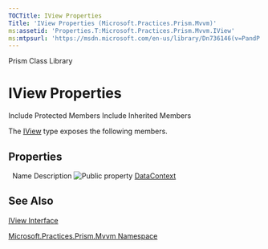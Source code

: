 ```yaml
---
TOCTitle: IView Properties
Title: 'IView Properties (Microsoft.Practices.Prism.Mvvm)'
ms:assetid: 'Properties.T:Microsoft.Practices.Prism.Mvvm.IView'
ms:mtpsurl: 'https://msdn.microsoft.com/en-us/library/Dn736146(v=PandP.50)'
---
```


Prism Class Library

IView Properties
================

Include Protected Members
Include Inherited Members

The [IView](https://msdn.microsoft.com/t:microsoft.practices.prism.mvvm.iview) type exposes the following members.

Properties
----------

<span id="propertyTableToggle"></span>
 
Name
Description
![](https://msdn.microsoft.com/en-us/Dn736146.pubproperty(en-us,PandP.50).gif "Public property")
[DataContext](https://msdn.microsoft.com/p:microsoft.practices.prism.mvvm.iview.datacontext)

See Also
--------

<span id="seeAlsoToggle"></span>
[IView Interface](https://msdn.microsoft.com/t:microsoft.practices.prism.mvvm.iview)

[Microsoft.Practices.Prism.Mvvm Namespace](https://msdn.microsoft.com/n:microsoft.practices.prism.mvvm)
